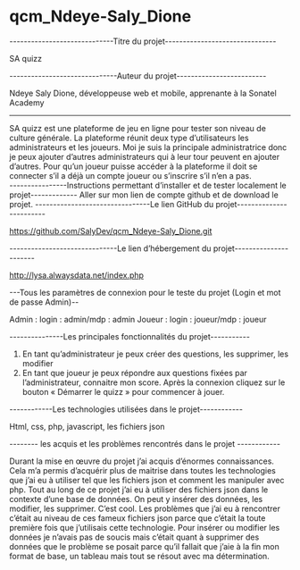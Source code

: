 # qcm_Ndeye-Saly_Dione
-----------------------------Titre du projet-------------------------------

SA quizz

------------------------------Auteur du projet-------------------------

Ndeye Saly Dione, développeuse web et mobile, apprenante à la Sonatel Academy 

-------------------------------------	

SA quizz est une plateforme de jeu en ligne pour tester son niveau de culture générale. La plateforme réunit deux type d’utilisateurs les administrateurs et les joueurs. Moi je suis la principale administratrice donc je peux ajouter d’autres administrateurs qui à leur tour peuvent en ajouter d’autres. Pour qu’un joueur puisse accéder à la plateforme il doit se connecter s’il a déjà un compte joueur ou s’inscrire s’il n’en a pas.  
----------------Instructions permettant d’installer et de tester localement le projet-------------
Aller sur mon lien de compte github et de download le projet.
--------------------------------Le lien GitHub du projet------------------------

https://github.com/SalyDev/qcm_Ndeye-Saly_Dione.git

------------------------------Le lien d’hébergement du projet----------------------

http://lysa.alwaysdata.net/index.php

---Tous les paramètres de connexion pour le teste du projet (Login et mot de passe Admin)--

Admin : login : admin/mdp : admin 
Joueur : login : joueur/mdp : joueur

---------------Les principales fonctionnalités du projet-----------

1.	En tant qu’administrateur je peux créer des questions, les supprimer, les modifier
2.	En tant que joueur je peux répondre aux questions fixées par l’administrateur, connaitre mon score. Après la connexion cliquez sur le bouton « Démarrer le quizz » pour commencer à jouer.

------------Les technologies utilisées dans le projet------------

Html, css, php, javascript, les fichiers json

-------- les acquis et les problèmes rencontrés dans le projet ------------

Durant la mise en œuvre du projet j’ai acquis d’énormes connaissances. Cela m’a permis d’acquérir plus de maitrise dans toutes les technologies que j’ai eu à utiliser tel que les fichiers json et comment les manipuler avec php. Tout au long de ce projet j’ai eu à utiliser des fichiers json dans le contexte d’une base de données. On peut y insérer des données, les modifier, les supprimer. C’est cool.
Les problèmes que j’ai eu à rencontrer c’était au niveau de ces fameux fichiers json parce que c’était la toute première fois que j’utilisais cette technologie. Pour insérer ou modifier les données je n’avais pas de soucis mais c’était quant à supprimer des données que le problème se posait parce qu’il fallait que j’aie à la fin mon format de base, un tableau mais tout se résout avec  ma détermination.

